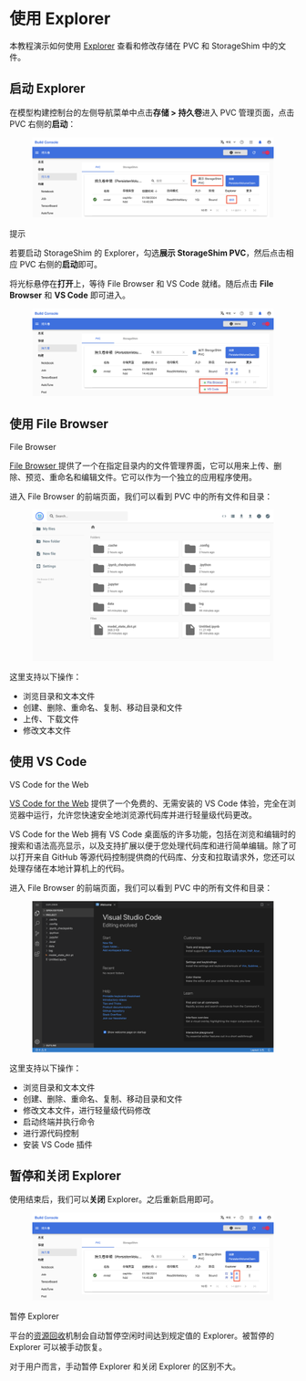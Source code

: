 # 使用 Explorer

本教程演示如何使用 [Explorer](../modules/storage/explorer.md) 查看和修改存储在 PVC 和 StorageShim 中的文件。

## 启动 Explorer

在模型构建控制台的左侧导航菜单中点击**存储 > 持久卷**进入 PVC 管理页面，点击 PVC 右侧的**启动**：

<figure class="screenshot">
  <img alt="start-explorer" src="../assets/tasks/use-explorer/start-explorer.png" />
</figure>

<aside class="note tip">
<div class="title">提示</div>

若要启动 StorageShim 的 Explorer，勾选**展示 StorageShim PVC**，然后点击相应 PVC 右侧的**启动**即可。

</aside>

将光标悬停在**打开**上，等待 File Browser 和 VS Code 就绪。随后点击 **File Browser** 和 **VS Code** 即可进入。

<figure class="screenshot">
  <img alt="enter" src="../assets/tasks/use-explorer/enter.png" />
</figure>

</aside>

## 使用 File Browser

</aside>

<aside class="note info">
<div class="title">File Browser</div>

<a target="_blank" rel="noopener noreferrer" href="https://filebrowser.org">File Browser </a> 提供了一个在指定目录内的文件管理界面，它可以用来上传、删除、预览、重命名和编辑文件。它可以作为一个独立的应用程序使用。

</aside>

进入 File Browser 的前端页面，我们可以看到 PVC 中的所有文件和目录：

<figure class="screenshot">
  <img alt="file-browser" src="../assets/tasks/use-explorer/file-browser.png" />
</figure>

这里支持以下操作：

* 浏览目录和文本文件
* 创建、删除、重命名、复制、移动目录和文件
* 上传、下载文件
* 修改文本文件

## 使用 VS Code

</aside>

<aside class="note info">
<div class="title">VS Code for the Web</div>

<a target="_blank" rel="noopener noreferrer" href="https://code.visualstudio.com/docs/editor/vscode-web">VS Code for the Web</a> 提供了一个免费的、无需安装的 VS Code 体验，完全在浏览器中运行，允许您快速安全地浏览源代码库并进行轻量级代码更改。

VS Code for the Web 拥有 VS Code 桌面版的许多功能，包括在浏览和编辑时的搜索和语法高亮显示，以及支持扩展以便于您处理代码库和进行简单编辑。除了可以打开来自 GitHub 等源代码控制提供商的代码库、分支和拉取请求外，您还可以处理存储在本地计算机上的代码。

</aside>

进入 File Browser 的前端页面，我们可以看到 PVC 中的所有文件和目录：

<figure class="screenshot">
  <img alt="vs-code" src="../assets/tasks/use-explorer/vs-code.png" />
</figure>

这里支持以下操作：

* 浏览目录和文本文件
* 创建、删除、重命名、复制、移动目录和文件
* 修改文本文件，进行轻量级代码修改
* 启动终端并执行命令
* 进行源代码控制
* 安装 VS Code 插件

## 暂停和关闭 Explorer

使用结束后，我们可以**关闭** Explorer。之后重新启用即可。

<figure class="screenshot">
  <img alt="pause-close-explorer" src="../assets/tasks/use-explorer/pause-close-explorer.png" />
</figure>

</aside>

<aside class="note tip">
<div class="title">暂停 Explorer</div>

平台的[资源回收](../modules/scheduling/reclaim.md)机制会自动暂停空闲时间达到规定值的 Explorer。被暂停的 Explorer 可以被手动恢复。

对于用户而言，手动暂停 Explorer 和关闭 Explorer 的区别不大。

</aside>
